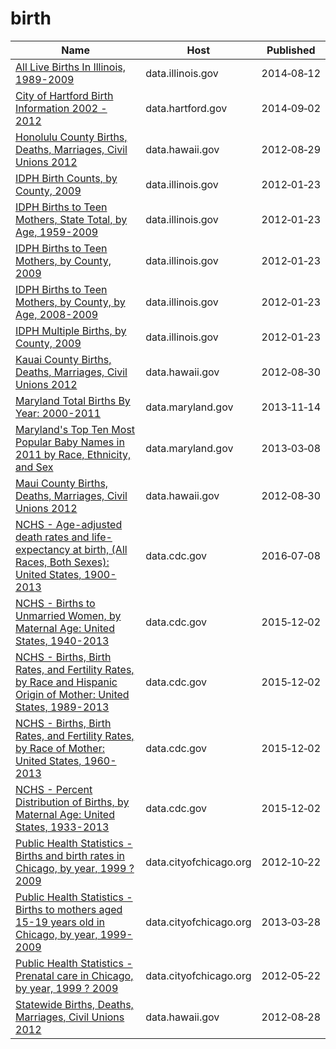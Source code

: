 # birth

Name | Host | Published
---- | ---- | ---------
[All Live Births In Illinois, 1989-2009](../datasets/9e74-xdvk.md) | data.illinois.gov | 2014&#x2011;08&#x2011;12
[City of Hartford Birth Information 2002 - 2012](../datasets/cbzv-qf8c.md) | data.hartford.gov | 2014&#x2011;09&#x2011;02
[Honolulu County Births, Deaths, Marriages, Civil Unions 2012](../datasets/bxc7-28ys.md) | data.hawaii.gov | 2012&#x2011;08&#x2011;29
[IDPH Birth Counts, by County, 2009](../datasets/gja4-da4w.md) | data.illinois.gov | 2012&#x2011;01&#x2011;23
[IDPH Births to Teen Mothers, State Total, by Age, 1959-2009](../datasets/kci4-pwje.md) | data.illinois.gov | 2012&#x2011;01&#x2011;23
[IDPH Births to Teen Mothers, by County, 2009](../datasets/km98-jttn.md) | data.illinois.gov | 2012&#x2011;01&#x2011;23
[IDPH Births to Teen Mothers, by County, by Age, 2008-2009](../datasets/fmd2-c5sd.md) | data.illinois.gov | 2012&#x2011;01&#x2011;23
[IDPH Multiple Births, by County, 2009](../datasets/umgb-zw5k.md) | data.illinois.gov | 2012&#x2011;01&#x2011;23
[Kauai County Births, Deaths, Marriages, Civil Unions 2012](../datasets/u2ph-i4am.md) | data.hawaii.gov | 2012&#x2011;08&#x2011;30
[Maryland Total Births By Year: 2000-2011](../datasets/vavn-j725.md) | data.maryland.gov | 2013&#x2011;11&#x2011;14
[Maryland's Top Ten Most Popular Baby Names in 2011 by Race, Ethnicity, and Sex](../datasets/cx3k-8nq5.md) | data.maryland.gov | 2013&#x2011;03&#x2011;08
[Maui County Births, Deaths, Marriages, Civil Unions 2012](../datasets/rt4b-b8s5.md) | data.hawaii.gov | 2012&#x2011;08&#x2011;30
[NCHS - Age-adjusted death rates and life-expectancy at birth, (All Races, Both Sexes): United States, 1900-2013](../datasets/w9j2-ggv5.md) | data.cdc.gov | 2016&#x2011;07&#x2011;08
[NCHS - Births to Unmarried Women, by Maternal Age: United States, 1940-2013](../datasets/g6qk-ngsf.md) | data.cdc.gov | 2015&#x2011;12&#x2011;02
[NCHS - Births, Birth Rates, and Fertility Rates, by Race and Hispanic Origin of Mother: United States, 1989-2013](../datasets/s54h-bixi.md) | data.cdc.gov | 2015&#x2011;12&#x2011;02
[NCHS - Births, Birth Rates, and Fertility Rates, by Race of Mother: United States, 1960-2013](../datasets/89yk-m38d.md) | data.cdc.gov | 2015&#x2011;12&#x2011;02
[NCHS - Percent Distribution of Births, by Maternal Age: United States, 1933-2013](../datasets/isx2-c2ii.md) | data.cdc.gov | 2015&#x2011;12&#x2011;02
[Public Health Statistics - Births and birth rates in Chicago, by year, 1999 ? 2009](../datasets/4arr-givg.md) | data.cityofchicago.org | 2012&#x2011;10&#x2011;22
[Public Health Statistics - Births to mothers aged 15-19 years old in Chicago, by year, 1999-2009](../datasets/9kva-bt6k.md) | data.cityofchicago.org | 2013&#x2011;03&#x2011;28
[Public Health Statistics - Prenatal care in Chicago, by year, 1999 ? 2009](../datasets/2q9j-hh6g.md) | data.cityofchicago.org | 2012&#x2011;05&#x2011;22
[Statewide Births, Deaths, Marriages, Civil Unions 2012](../datasets/bhtq-x545.md) | data.hawaii.gov | 2012&#x2011;08&#x2011;28

